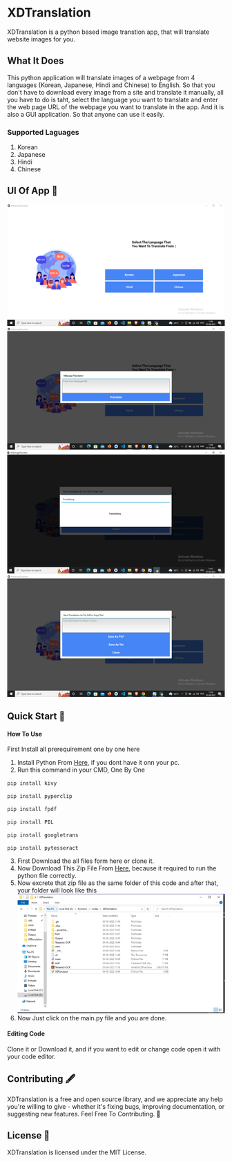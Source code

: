 # XDTranslation
XDTranslation is a python based image transtion app, that will translate website images for you.

## What It Does
This python application will translate images of a webpage from 4 languages (Korean, Japanese, Hindi and Chinese) to English. So that you don't have to download every image from a site and translate it manually, all you have to do is taht, select the language you want to translate and enter the web page URL of the webpage you want to translate in the app. And it is also a GUI application. So that anyone can use it easily.

### Supported Laguages
1. Korean
2. Japanese
3. Hindi
4. Chinese

## UI Of App 🥇
![ScreenShot Homepage](https://github.com/Rohitbhati22/XDTranslation/blob/master/img/app1.PNG?raw=true)
![ScreenShot URL Popup](https://github.com/Rohitbhati22/XDTranslation/blob/master/img/app2.PNG?raw=true)
![ScreenShot Loading Popup](https://github.com/Rohitbhati22/XDTranslation/blob/master/img/app3.PNG?raw=true)
![ScreenShot Save File Popup](https://github.com/Rohitbhati22/XDTranslation/blob/master/img/app4.PNG?raw=true)

## Quick Start 📖

#### How To Use
First Install all prerequirement one by one here
1. Install Python From [Here](https://www.python.org/downloads/), if you dont have it onn your pc.
2. Run this command in your CMD, One By One
```
pip install kivy
```

```
pip install pyperclip
```

```
pip install fpdf
```

```
pip install PIL
```


```
pip install googletrans
```

```
pip install pytesseract
```
3. First Download the all files form here or clone it.
4. Now Download This Zip File From [Here](https://drive.google.com/file/d/1m6CoL52ur1uhAzYhskM60QCuackl4RQj/view?usp=sharing), because it required to run the python file correctly.
5. Now excrete that zip file as the same folder of this code and after that, your folder will look like this
 ![ScreenShot of folder](https://github.com/Rohitbhati22/XDTranslation/blob/master/img/app5.PNG?raw=true)
6. Now Just click on the main.py file and you are done.

#### Editing Code
Clone it or Download it, and if you want to edit or change code open it with your code editor.

## Contributing 🖋️
XDTranslation is a free and open source library, and we appreciate any help you're willing to give - whether it's fixing bugs, improving documentation, or suggesting new features. Feel Free To Contributing. 💙

## License 📌
XDTranslation is licensed under the MIT License.
